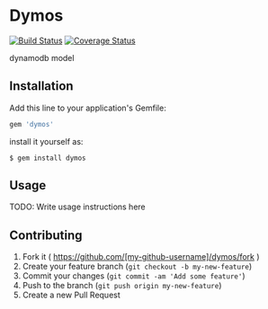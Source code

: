 # Dymos
[![Build Status](https://travis-ci.org/hoshina85/dymos.svg?branch=master)](https://travis-ci.org/hoshina85/dymos)
[![Coverage Status](https://coveralls.io/repos/hoshina85/dymos/badge.png?branch=master)](https://coveralls.io/r/hoshina85/dymos?branch=master)

dynamodb model

## Installation

Add this line to your application's Gemfile:

```ruby
gem 'dymos'
```

install it yourself as:

    $ gem install dymos

## Usage

TODO: Write usage instructions here

## Contributing

1. Fork it ( https://github.com/[my-github-username]/dymos/fork )
2. Create your feature branch (`git checkout -b my-new-feature`)
3. Commit your changes (`git commit -am 'Add some feature'`)
4. Push to the branch (`git push origin my-new-feature`)
5. Create a new Pull Request
